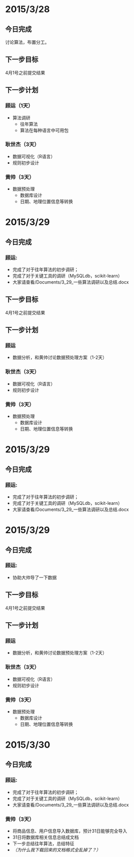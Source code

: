 # 2015/3/28

## 今日完成

讨论算法，布置分工。

## 下一步目标

4月1号之前提交结果

## 下一步计划

### 顾运（1天）

- 算法调研
    + 往年算法
    + 算法在每种语言中可用包

### 耿世杰（3天）
- 数据可视化（R语言）
- 规则初步设计

### 黄帅（3天）
- 数据预处理
    + 数据库设计
    + 日期、地理位置信息等转换

# 2015/3/29

## 今日完成

### 顾运:

- 完成了对于往年算法的初步调研；
- 完成了对于关键工具的调研（MySQLdb，scikit-learn）
- 大家请查看/Documents/3_29_一些算法调研以及总结.docx

## 下一步目标

4月1号之前提交结果

## 下一步计划

### 顾运

- 数据分析，和黄帅讨论数据预处理方案（1-2天）

### 耿世杰（3天）

- 数据可视化（R语言）
- 规则初步设计

### 黄帅（3天）

- 数据预处理
    + 数据库设计
    + 日期、地理位置信息等转换

# 2015/3/29

## 今日完成

### 顾运:

- 完成了对于往年算法的初步调研；
- 完成了对于关键工具的调研（MySQLdb，scikit-learn）
- 大家请查看/Documents/3_29_一些算法调研以及总结.docx

# 2015/3/29

## 今日完成

### 顾运:

- 协助大帅导了一下数据

## 下一步目标

4月1号之前提交结果

## 下一步计划

### 顾运

- 数据分析，和黄帅讨论数据预处理方案（1-2天）

### 耿世杰（3天）

- 数据可视化（R语言）
- 规则初步设计

### 黄帅（3天）

- 数据预处理
    + 数据库设计
    + 日期、地理位置信息等转换

# 2015/3/30

## 今日完成

### 顾运:
- 完成了对于往年算法的初步调研；
- 完成了对于关键工具的调研（MySQLdb，scikit-learn）
- 大家请查看/Documents/3_29_一些算法调研以及总结.docx

### 黄帅（3天）
- 将商品信息、用户信息导入数据库，预计31日能够完全导入
- 31日将数据库相关信息总结成文档
- 下一步总结往年算法，总结特征
- _（为什么我下载回来的文档格式全乱掉了？）_